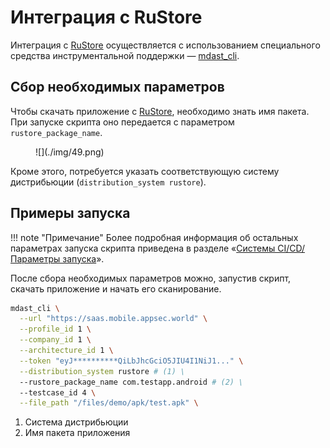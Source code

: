 # Интеграция с RuStore

Интеграция с [RuStore](https://www.rustore.ru/) осуществляется с использованием специального средства инструментальной поддержки — [mdast_cli](https://github.com/Dynamic-Mobile-Security/mdast-cli).

## Сбор необходимых параметров

Чтобы скачать приложение с [RuStore](https://www.rustore.ru/), необходимо знать имя пакета. При запуске скрипта оно передается с параметром `rustore_package_name`.

<figure markdown>![](./img/49.png)</figure>

Кроме этого, потребуется указать соответствующую систему дистрибьюции (`distribution_system rustore`).

## Примеры запуска

!!! note "Примечание"
    Более подробная информация об остальных параметрах запуска скрипта приведена в разделе «[Системы CI/CD/Параметры запуска](./sistemy_ci_cd.md#_4)».

После сбора необходимых параметров можно, запустив скрипт, скачать приложение и начать его сканирование.

``` bash hl_lines="7 8"
mdast_cli \
  --url "https://saas.mobile.appsec.world" \
  --profile_id 1 \
  --company_id 1 \
  --architecture_id 1 \
  --token "eyJ**********QiLbJhcGciO5JIU4I1NiJ1..." \
  --distribution_system rustore # (1) \
  --rustore_package_name com.testapp.android # (2) \
  --testcase_id 4 \
  --file_path "/files/demo/apk/test.apk" \
```

1. Система дистрибьюции
2. Имя пакета приложения
